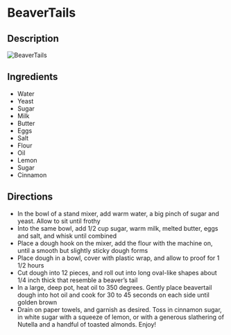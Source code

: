 # BeaverTails

## Description
![BeaverTails](https://www.themealdb.com/images/media/meals/ryppsv1511815505.jpg "BeaverTails")

## Ingredients
- Water
- Yeast
- Sugar
- Milk
- Butter
- Eggs
- Salt
- Flour
- Oil
- Lemon
- Sugar
- Cinnamon

## Directions
- In the bowl of a stand mixer, add warm water, a big pinch of sugar and yeast. Allow to sit until frothy
- Into the same bowl, add 1/2 cup sugar, warm milk, melted butter, eggs and salt, and whisk until combined
- Place a dough hook on the mixer, add the flour with the machine on, until a smooth but slightly sticky dough forms
- Place dough in a bowl, cover with plastic wrap, and allow to proof for 1 1/2 hours
- Cut dough into 12 pieces, and roll out into long oval-like shapes about 1/4 inch thick that resemble a beaver’s tail
- In a large, deep pot, heat oil to 350 degrees. Gently place beavertail dough into hot oil and cook for 30 to 45 seconds on each side until golden brown
- Drain on paper towels, and garnish as desired. Toss in cinnamon sugar, in white sugar with a squeeze of lemon, or with a generous slathering of Nutella and a handful of toasted almonds. Enjoy!
